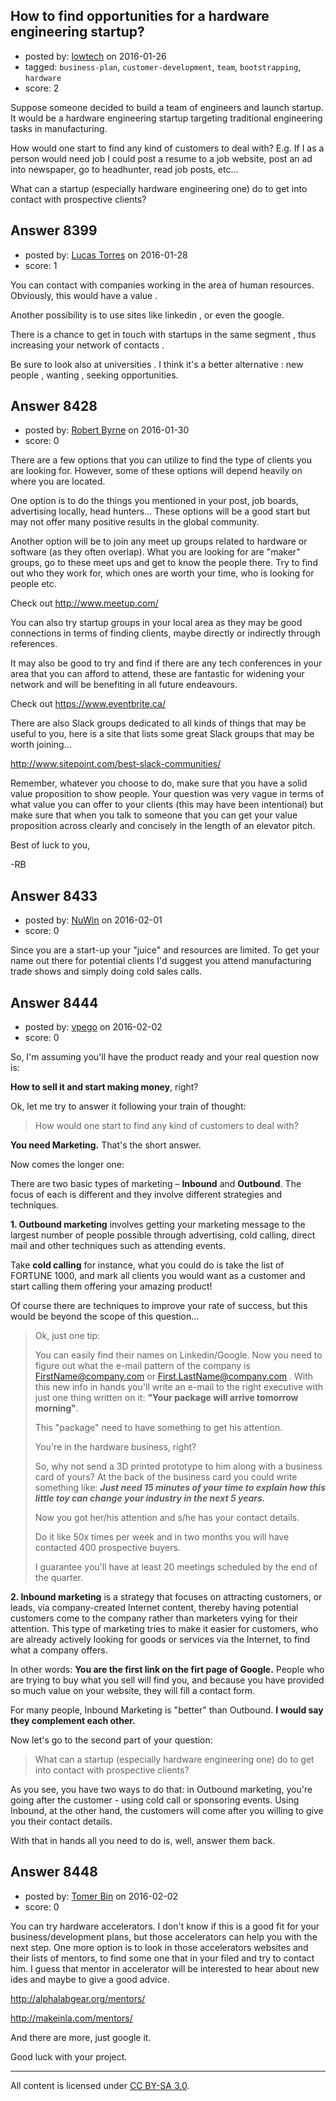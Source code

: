 ## How to find opportunities for a hardware engineering startup?

- posted by: [lowtech](https://stackexchange.com/users/1213373/lowtech) on 2016-01-26
- tagged: `business-plan`, `customer-development`, `team`, `bootstrapping`, `hardware`
- score: 2

Suppose someone decided to build a team of engineers and launch startup.
It would be a hardware engineering startup targeting traditional engineering tasks in manufacturing.

How would one start to find any kind of customers to deal with? 
E.g. If I as a person would need job I could post a resume to a job website, post an ad into newspaper, go to headhunter, read job posts, etc... 

What can a startup (especially hardware engineering one) do to get into contact with prospective clients?



## Answer 8399

- posted by: [Lucas Torres](https://stackexchange.com/users/5780883/lucas-torres) on 2016-01-28
- score: 1

You can contact with companies working in the area of human resources. Obviously, this would have a value .

Another possibility is to use sites like linkedin , or even the google.

There is a chance to get in touch with startups in the same segment , thus increasing your network of contacts .

Be sure to look also at universities . I think it's a better alternative : new people , wanting , seeking opportunities.




## Answer 8428

- posted by: [Robert Byrne](https://stackexchange.com/users/5232876/robert-byrne) on 2016-01-30
- score: 0

There are a few options that you can utilize to find the type of clients you are looking for. However, some of these options will depend heavily on where you are located.

One option is to do the things you mentioned in your post, job boards, advertising locally, head hunters... These options will be a good start but may not offer many positive results in the global community.

Another option will be to join any meet up groups related to hardware or software (as they often overlap). What you are looking for are "maker" groups, go to these meet ups and get to know the people there. Try to find out who they work for, which ones are worth your time, who is looking for people etc.

Check out http://www.meetup.com/

You can also try startup groups in your local area as they may be good connections in terms of finding clients, maybe directly or indirectly through references.

It may also be good to try and find if there are any tech conferences in your area that you can afford to attend, these are fantastic for widening your network and will be benefiting in all future endeavours.

Check out https://www.eventbrite.ca/

There are also Slack groups dedicated to all kinds of things that may be useful to you, here is a site that lists some great Slack groups that may be worth joining...

http://www.sitepoint.com/best-slack-communities/

Remember, whatever you choose to do, make sure that you have a solid value proposition to show people. Your question was very vague in terms of what value you can offer to your clients (this may have been intentional) but make sure that when you talk to someone that you can get your value proposition across clearly and concisely in the length of an elevator pitch.

Best of luck to you,

-RB


## Answer 8433

- posted by: [NuWin](https://stackexchange.com/users/6287192/nuwin) on 2016-02-01
- score: 0

Since you are a start-up your "juice" and resources are limited. To get your name out there for potential clients I'd suggest you attend manufacturing trade shows and simply doing cold sales calls. 


## Answer 8444

- posted by: [vpego](https://stackexchange.com/users/7073322/vpego) on 2016-02-02
- score: 0

So, I'm assuming you'll have the product ready and your real question now is:

**How to sell it and start making money**, right?

Ok, let me try to answer it following your train of thought:

> How would one start to find any kind of customers to deal with?

**You need Marketing.** That's the short answer. 

Now comes the longer one:

There are two basic types of marketing – **Inbound** and **Outbound**. The focus of each is different and they involve different strategies and techniques.

  **1. Outbound marketing** involves getting your marketing message to the largest number of people possible through advertising, cold calling, direct mail and other techniques such as attending events.

Take **cold calling** for instance, what you could do is take the list of FORTUNE 1000, and mark all clients you would want as a customer and start calling them offering your amazing product! 

Of course there are techniques to improve your rate of success, but this would be beyond the scope of this question... 

> Ok, just one tip: 
> 
> You can easily find their names on Linkedin/Google. Now you need to
> figure out what the e-mail pattern of the company is
> FirstName@company.com or First.LastName@company.com . With this new info in
> hands you'll write an e-mail to the right executive with just one thing
> written on it: **"Your package will arrive tomorrow morning"**. 
> 
> This "package" need to have something to get his attention.
> 
> You're in the hardware business, right? 
> 
> So, why not send a 3D printed prototype to him along with a business card of
> yours? At the back of the business card you could write something like: 
> ***Just need 15 minutes of your time to explain how this little toy can change 
> your industry in the next 5 years.*** 
> 
> Now you got her/his attention and s/he has your contact details. 
> 
> Do it like 50x times per week and in two months you will have
> contacted 400 prospective buyers. 
> 
> I guarantee you'll have at least 20 meetings scheduled by the end of
> the quarter.


  

**2. Inbound marketing** is a strategy that focuses on attracting customers, or leads, via company-created Internet content, thereby having potential customers come to the company rather than marketers vying for their attention. This type of marketing tries to make it easier for customers, who are already actively looking for goods or services via the Internet, to find what a company offers.

In other words: **You are the first link on the firt page of Google.** People who are trying to buy what you sell will find you, and because you have provided so much value on your website, they will fill a contact form.

For many people, Inbound Marketing is "better" than Outbound. **I would say they complement each other.**

Now let's go to the second part of your question:

> What can a startup (especially hardware engineering one) do to get
> into contact with prospective clients?

As you see, you have two ways to do that: in Outbound marketing, you're going after the customer - using cold call or sponsoring events. Using Inbound, at the other hand, the customers will come after you willing to give you their contact details.

With that in hands all you need to do is, well, answer them back. 




## Answer 8448

- posted by: [Tomer Bin](https://stackexchange.com/users/7630882/tomer-bin) on 2016-02-02
- score: 0

You can try hardware accelerators. I don't know if this is a good fit for your business/development plans, but those accelerators can help you with the next step. One more option is to look in those accelerators websites and their lists of mentors, to find some one that in your filed and try to contact him. I guess that mentor in accelerator will be interested to hear about new ides and maybe to give a good advice.

http://alphalabgear.org/mentors/

http://makeinla.com/mentors/

And there are more, just google it.

Good luck with your project.



---

All content is licensed under [CC BY-SA 3.0](https://creativecommons.org/licenses/by-sa/3.0/).
